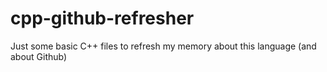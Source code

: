 # cpp-github-refresher
Just some basic C++ files to refresh my memory about this language (and about Github)
